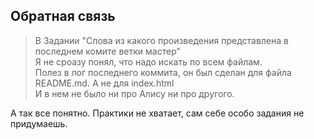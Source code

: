 ## Обратная связь
>В Задании "Слова из какого произведения представлена в последнем комите ветки мастер" <br>
Я не сроазу понял, что надо искать по всем файлам.<br> 
Полез в лог последнего коммита, он был сделан для файла README.md. А не для index.html<br>
И в нем не было ни про Алису ни про другого.

А так все понятно. Практики не хватает, сам себе особо задания не придумаешь.